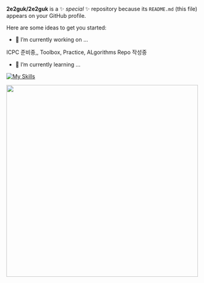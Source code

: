 
**2e2guk/2e2guk** is a ✨ _special_ ✨ repository because its `README.md` (this file) appears on your GitHub profile.

Here are some ideas to get you started:

- 🔭 I’m currently working on ...

ICPC 준비중,, Toolbox, Practice, ALgorithms Repo 작성중

- 🌱 I’m currently learning ...

[![My Skills](https://skillicons.dev/icons?i=cpp,python,pytorch)](https://skillicons.dev)

<a><img  src="https://solvedac-cards-starcea.paring.moe/profile/dlrkddnr2718" width=500px></a>

